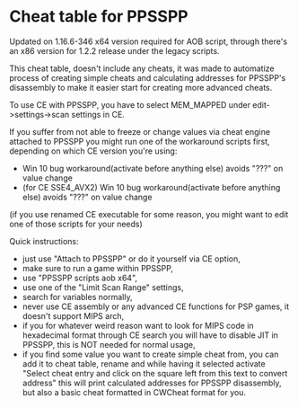 # Cheat table for PPSSPP
 Updated on 1.16.6-346 
 x64 version required for AOB script, through there's an x86 version for 1.2.2 release under the legacy scripts.
 
 This cheat table, doesn't include any cheats, it was made to automatize process of creating simple cheats and calculating addresses for PPSSPP's disassembly to make it easier start for creating more advanced cheats.
 
 
 
 To use CE with PPSSPP, you have to select MEM_MAPPED under edit->settings->scan settings in CE.

 If you suffer from not able to freeze or change values via cheat engine attached to PPSSPP you might run one of the workaround scripts first, depending on which CE version you're using:
 - Win 10 bug workaround(activate before anything else) avoids "???" on value change
 - (for CE SSE4_AVX2) Win 10 bug workaround(activate before anything else) avoids "???" on value change

 (if you use renamed CE executable for some reason, you might want to edit one of those scripts for your needs)


 Quick instructions:
 - just use "Attach to PPSSPP" or do it yourself via CE option,
 - make sure to run a game within PPSSPP,
 - use "PPSSPP scripts aob x64",
 - use one of the "Limit Scan Range" settings,
 - search for variables normally,
 - never use CE assembly or any advanced CE functions for PSP games, it doesn't support MIPS arch,
 - if you for whatever weird reason want to look for MIPS code in hexadecimal format through CE search you will have to disable JIT in PPSSPP, this is NOT needed for normal usage,
 - if you find some value you want to create simple cheat from, you can add it to cheat table, rename and while having it selected activate "Select cheat entry and click on the square left from this text to convert address" this will print calculated addresses for PPSSPP disassembly, but also a basic cheat formatted in CWCheat format for you.